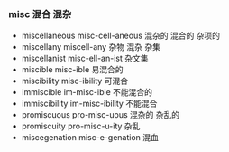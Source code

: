 ### misc  混合 混杂

- miscellaneous misc-cell-aneous 混杂的  混合的  杂项的
- miscellany miscell-any 杂物 混杂 杂集
- miscellanist misc-ell-an-ist 杂文集
- miscible misc-ible 易混合的
- miscibility misc-ibility  可混合
- immiscible im-misc-ible 不能混合的
- immiscibility im-misc-ibility 不能混合
- promiscuous  pro-misc-uous  混杂的 杂乱的
- promiscuity pro-misc-u-ity 杂乱 
- miscegenation misc-e-genation 混血